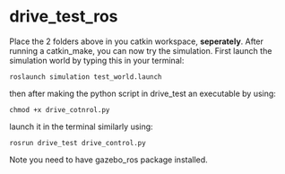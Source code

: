 # drive_test_ros

Place the 2 folders above in you catkin workspace, **seperately**. After running a catkin_make, you can now try the simulation.
First launch the simulation world by typing this in your terminal:
```
roslaunch simulation test_world.launch 
```
then after making the python script in drive_test an executable by using:
```
chmod +x drive_cotnrol.py
```
launch it in the terminal similarly using:
```
rosrun drive_test drive_control.py
```

Note you need to have gazebo_ros package installed.
